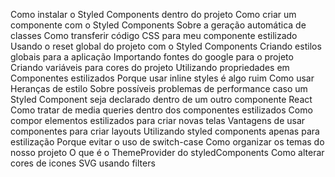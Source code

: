Como instalar o Styled Components dentro do projeto
Como criar um componente com o Styled Components
Sobre a geração automática de classes
Como transferir código CSS para meu componente estilizado
Usando o reset global do projeto com o Styled Components
Criando estilos globais para a aplicação
Importando fontes do google para o projeto
Criando variáveis para cores do projeto
Utilizando propriedades em Componentes estilizados
Porque usar inline styles é algo ruim
Como usar Heranças de estilo
Sobre possíveis problemas de performance caso um Styled Component seja declarado dentro de um outro componente React
Como tratar de media queries dentro dos componentes estilizados
Como compor elementos estilizados para criar novas telas
Vantagens de usar componentes para criar layouts
Utilizando styled components apenas para estilização
Porque evitar o uso de switch-case
Como organizar os temas do nosso projeto
O que é o ThemeProvider do styledComponents
Como alterar cores de icones SVG usando filters
